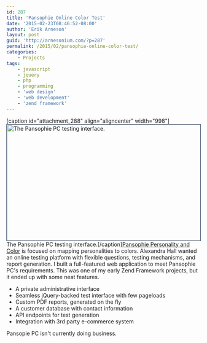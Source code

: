 ```yaml
---
id: 287
title: 'Pansophie Online Color Test'
date: '2015-02-23T08:46:52-08:00'
author: 'Erik Arneson'
layout: post
guid: 'http://arnesonium.com/?p=287'
permalink: /2015/02/pansophie-online-color-test/
categories:
    - Projects
tags:
    - javascript
    - jquery
    - php
    - programming
    - 'web design'
    - 'web development'
    - 'zend framework'
---
```


[caption id="attachment_288" align="aligncenter" width="998"]<img src="http://arnesonium.com/wp-content/uploads/2015/02/Screenshot-from-2015-02-17-144550.png" alt="The Pansophie PC testing interface." width="998" height="303" class="size-full wp-image-288" style="border:1px solid #021a40;" /> The Pansophie PC testing interface.[/caption]<a href="http://eyesandedge.com/pansophie/" target="_blank">Pansophie Personality and Color</a> is focused on mapping personalities to colors. Alexandra Hall wanted an online testing platform with flexible questions, testing mechanisms, and report generation. I built a full-featured web application to meet Pansophie PC's requirements. This was one of my early Zend Framework projects, but it ended up with some neat features.
<ul>
	<li>A private administrative interface</li>
	<li>Seamless jQuery-backed test interface with few pageloads</li>
	<li>Custom PDF reports, generated on the fly</li>
	<li>A customer database with contact information</li>
	<li>API endpoints for test generation</li>
	<li>Integration with 3rd party e-commerce system</li>
</ul>

Pansopie PC isn't currently doing business.